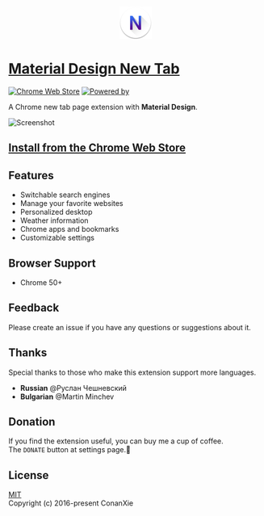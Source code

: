 <div align="center">
  <img src="dist/icons/icon@128.png" width="64" alt="LOGO" />
</div>

# [Material Design New Tab](https://tab.xiejie.co)

[![Chrome Web Store](https://img.shields.io/badge/Chrome%20Web%20Store-v1.8.6-blue.svg)](https://chrome.google.com/webstore/detail/material-design-new-tab/kgfodmcknjlgkbgkkafogbdaibkfgdgo)
[![Powered by](https://img.shields.io/badge/Powered%20by-material--ui-green.svg)](http://www.material-ui.com)

A Chrome new tab page extension with **Material Design**.

![Screenshot](https://lh3.googleusercontent.com/gDaDhxRdfd39Etou9ry-X8Lm8KH9qi5hxea8yZs7Y_zCRjMrEMb1-qbXKqYtG4Bq3PGffxTF=s640-h400-e365)

## [Install from the Chrome Web Store](https://chrome.google.com/webstore/detail/material-design-new-tab/kgfodmcknjlgkbgkkafogbdaibkfgdgo)

## Features
- Switchable search engines
- Manage your favorite websites
- Personalized desktop
- Weather information
- Chrome apps and bookmarks
- Customizable settings

## Browser Support
- Chrome 50+

## Feedback
Please create an issue if you have any questions or suggestions about it.

## Thanks
Special thanks to those who make this extension support more languages.
- **Russian** @Руслан Чешневский
- **Bulgarian** @Martin Minchev

## Donation
If you find the extension useful, you can buy me a cup of coffee.  
The `DONATE` button at settings page.💖

## License
[MIT](LICENSE)  
Copyright (c) 2016-present ConanXie
